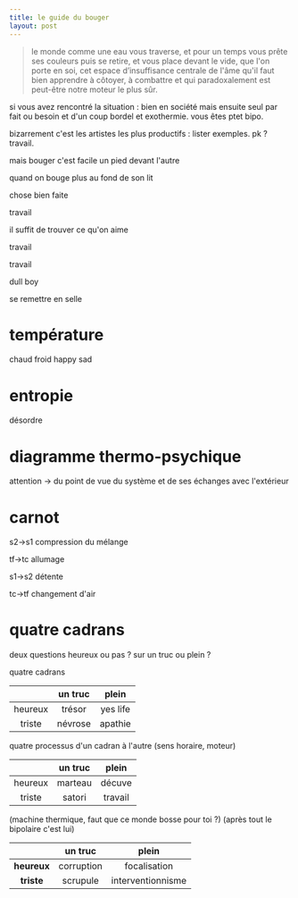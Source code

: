 ```yaml
---
title: le guide du bouger
layout: post
---
```


> le monde comme une eau vous traverse, 
> et pour un temps vous prête ses couleurs puis se retire, 
> et vous place devant le vide, que l'on porte en soi, 
> cet espace d’insuffisance centrale de l'âme qu'il faut bien apprendre à côtoyer, 
> à combattre et qui paradoxalement est peut-être notre moteur le plus sûr.

si vous avez rencontré la situation :
bien en société mais ensuite seul par fait ou besoin
et d'un coup bordel et exothermie.
vous êtes ptet bipo.

bizarrement c'est les artistes les plus productifs :
lister exemples.
pk ? travail.

mais bouger c'est facile un pied devant l'autre

quand on bouge plus au fond de son lit

chose bien faite

travail

il suffit de trouver ce qu'on aime

travail

travail

dull boy

se remettre en selle


# température

chaud froid happy sad

# entropie

désordre

# diagramme thermo-psychique

attention -> du point de vue du système
et de ses échanges avec l'extérieur

# carnot

s2->s1
compression du mélange

tf->tc
allumage

s1->s2
détente

tc->tf
changement d'air

# quatre cadrans

deux questions 
heureux ou pas ?
sur un truc ou plein ?

quatre cadrans

|         | un truc |   plein  |
|:-------:|:-------:|:--------:|
| heureux |  trésor | yes life |
|  triste | névrose |  apathie |

quatre processus d'un cadran à l'autre
(sens horaire, moteur)

|         | un truc |  plein  |
|:-------:|:-------:|:-------:|
| heureux | marteau |  décuve |
|  triste |  satori | travail |

(machine thermique, faut que ce monde bosse pour toi ?)
(après tout le bipolaire c'est lui)

|             | **un truc** |     **plein**     |
|:-----------:|:-----------:|:-----------------:|
| **heureux** |  corruption |    focalisation   |
|  **triste** |   scrupule  | interventionnisme |
